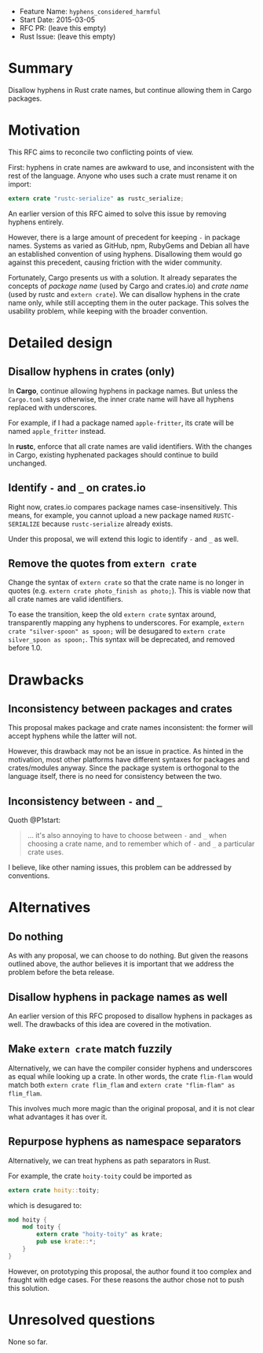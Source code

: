 - Feature Name: `hyphens_considered_harmful`
- Start Date: 2015-03-05
- RFC PR: (leave this empty)
- Rust Issue: (leave this empty)

# Summary

Disallow hyphens in Rust crate names, but continue allowing them in Cargo packages.

# Motivation

This RFC aims to reconcile two conflicting points of view.

First: hyphens in crate names are awkward to use, and inconsistent with the rest of the language. Anyone who uses such a crate must rename it on import:

```rust
extern crate "rustc-serialize" as rustc_serialize;
```

An earlier version of this RFC aimed to solve this issue by removing hyphens entirely.

However, there is a large amount of precedent for keeping `-` in package names. Systems as varied as GitHub, npm, RubyGems and Debian all have an established convention of using hyphens. Disallowing them would go against this precedent, causing friction with the wider community.

Fortunately, Cargo presents us with a solution. It already separates the concepts of *package name* (used by Cargo and crates.io) and *crate name* (used by rustc and `extern crate`). We can disallow hyphens in the crate name only, while still accepting them in the outer package. This solves the usability problem, while keeping with the broader convention.

# Detailed design

## Disallow hyphens in crates (only)

In **Cargo**, continue allowing hyphens in package names. But unless the `Cargo.toml` says otherwise, the inner crate name will have all hyphens replaced with underscores.

For example, if I had a package named `apple-fritter`, its crate will be named `apple_fritter` instead.

In **rustc**, enforce that all crate names are valid identifiers. With the changes in Cargo, existing hyphenated packages should continue to build unchanged.

## Identify `-` and `_` on crates.io

Right now, crates.io compares package names case-insensitively. This means, for example, you cannot upload a new package named `RUSTC-SERIALIZE` because `rustc-serialize` already exists.

Under this proposal, we will extend this logic to identify `-` and `_` as well.

## Remove the quotes from `extern crate`

Change the syntax of `extern crate` so that the crate name is no longer in quotes (e.g. `extern crate photo_finish as photo;`). This is viable now that all crate names are valid identifiers.

To ease the transition, keep the old `extern crate` syntax around, transparently mapping any hyphens to underscores. For example, `extern crate "silver-spoon" as spoon;` will be desugared to `extern crate silver_spoon as spoon;`. This syntax will be deprecated, and removed before 1.0.

# Drawbacks

## Inconsistency between packages and crates

This proposal makes package and crate names inconsistent: the former will accept hyphens while the latter will not.

However, this drawback may not be an issue in practice. As hinted in the motivation, most other platforms have different syntaxes for packages and crates/modules anyway. Since the package system is orthogonal to the language itself, there is no need for consistency between the two.

## Inconsistency between `-` and `_`

Quoth @P1start:

> ... it's also annoying to have to choose between `-` and `_` when choosing a crate name, and to remember which of `-` and `_` a particular crate uses.

I believe, like other naming issues, this problem can be addressed by conventions.

# Alternatives

## Do nothing

As with any proposal, we can choose to do nothing. But given the reasons outlined above, the author believes it is important that we address the problem before the beta release.

## Disallow hyphens in package names as well

An earlier version of this RFC proposed to disallow hyphens in packages as well. The drawbacks of this idea are covered in the motivation.

## Make `extern crate` match fuzzily

Alternatively, we can have the compiler consider hyphens and underscores as equal while looking up a crate. In other words, the crate `flim-flam` would match both `extern crate flim_flam` and `extern crate "flim-flam" as flim_flam`.

This involves much more magic than the original proposal, and it is not clear what advantages it has over it.

## Repurpose hyphens as namespace separators

Alternatively, we can treat hyphens as path separators in Rust.

For example, the crate `hoity-toity` could be imported as

```rust
extern crate hoity::toity;
```

which is desugared to:

```rust
mod hoity {
    mod toity {
        extern crate "hoity-toity" as krate;
        pub use krate::*;
    }
}
```

However, on prototyping this proposal, the author found it too complex and fraught with edge cases. For these reasons the author chose not to push this solution.

# Unresolved questions

None so far.
